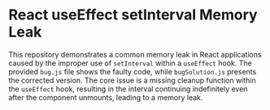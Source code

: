 # React useEffect setInterval Memory Leak
This repository demonstrates a common memory leak in React applications caused by the improper use of `setInterval` within a `useEffect` hook.  The provided `bug.js` file shows the faulty code, while `bugSolution.js` presents the corrected version. The core issue is a missing cleanup function within the `useEffect` hook, resulting in the interval continuing indefinitely even after the component unmounts, leading to a memory leak.